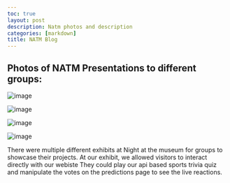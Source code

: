 ```yaml
---
toc: true
layout: post
description: Natm photos and description
categories: [markdown]
title: NATM Blog
---
```


## Photos of NATM Presentations to different groups:

![image](https://user-images.githubusercontent.com/70538669/200740565-253729f0-3fe6-414e-8e34-246c558918ad.png)


![image](https://user-images.githubusercontent.com/70538669/200740595-61de1691-28c5-4b78-b7c0-8fd3d95fdc6c.png)

![image](https://user-images.githubusercontent.com/70538669/200740618-9f6a5b9c-cdea-4655-9101-de8b87618926.png)

![image](https://user-images.githubusercontent.com/70538669/200740631-31ab6b94-d0bd-4168-b0f3-749957fd847f.png)

There were multiple different exhibits at Night at the museum for groups to showcase their projects. 
At our exhibit, we allowed visitors to interact directly with our webiste
They could play our api based sports trivia quiz and manipulate the votes on the predictions page to see the live reactions. 
